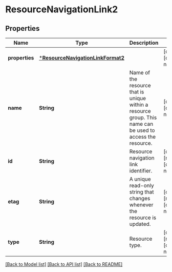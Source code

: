 # ResourceNavigationLink2


## Properties
Name | Type | Description | Notes
------------ | ------------- | ------------- | -------------
**properties** | [***ResourceNavigationLinkFormat2**](ResourceNavigationLinkFormat2.md) |  | [optional] [default to nothing]
**name** | **String** | Name of the resource that is unique within a resource group. This name can be used to access the resource. | [optional] [default to nothing]
**id** | **String** | Resource navigation link identifier. | [optional] [readonly] [default to nothing]
**etag** | **String** | A unique read-only string that changes whenever the resource is updated. | [optional] [readonly] [default to nothing]
**type** | **String** | Resource type. | [optional] [readonly] [default to nothing]


[[Back to Model list]](../README.md#models) [[Back to API list]](../README.md#api-endpoints) [[Back to README]](../README.md)


